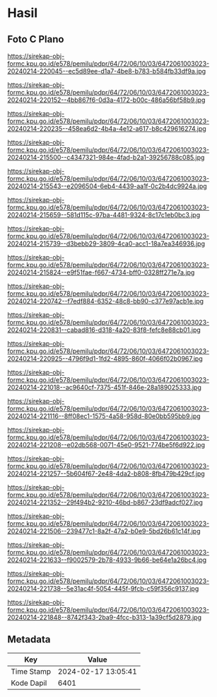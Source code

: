 # Hasil

## Foto C Plano

https://sirekap-obj-formc.kpu.go.id/e578/pemilu/pdpr/64/72/06/10/03/6472061003023-20240214-220045--ec5d89ee-d1a7-4be8-b783-b584fb33df9a.jpg

https://sirekap-obj-formc.kpu.go.id/e578/pemilu/pdpr/64/72/06/10/03/6472061003023-20240214-220152--4bb867f6-0d3a-4172-b00c-486a56bf58b9.jpg

https://sirekap-obj-formc.kpu.go.id/e578/pemilu/pdpr/64/72/06/10/03/6472061003023-20240214-220235--458ea6d2-4b4a-4e12-a617-b8c429616274.jpg

https://sirekap-obj-formc.kpu.go.id/e578/pemilu/pdpr/64/72/06/10/03/6472061003023-20240214-215500--c4347321-984e-4fad-b2a1-39256788c085.jpg

https://sirekap-obj-formc.kpu.go.id/e578/pemilu/pdpr/64/72/06/10/03/6472061003023-20240214-215543--e2096504-6eb4-4439-aa1f-0c2b4dc9924a.jpg

https://sirekap-obj-formc.kpu.go.id/e578/pemilu/pdpr/64/72/06/10/03/6472061003023-20240214-215659--581d115c-97ba-4481-9324-8c17c1eb0bc3.jpg

https://sirekap-obj-formc.kpu.go.id/e578/pemilu/pdpr/64/72/06/10/03/6472061003023-20240214-215739--d3bebb29-3809-4ca0-acc1-18a7ea346936.jpg

https://sirekap-obj-formc.kpu.go.id/e578/pemilu/pdpr/64/72/06/10/03/6472061003023-20240214-215824--e9f51fae-f667-4734-bff0-0328ff271e7a.jpg

https://sirekap-obj-formc.kpu.go.id/e578/pemilu/pdpr/64/72/06/10/03/6472061003023-20240214-220742--f7edf884-6352-48c8-bb90-c377e97acb1e.jpg

https://sirekap-obj-formc.kpu.go.id/e578/pemilu/pdpr/64/72/06/10/03/6472061003023-20240214-220831--cabad816-d318-4a20-83f8-fefc8e88cb01.jpg

https://sirekap-obj-formc.kpu.go.id/e578/pemilu/pdpr/64/72/06/10/03/6472061003023-20240214-220925--4796f9d1-1fd2-4895-860f-4066f02b0967.jpg

https://sirekap-obj-formc.kpu.go.id/e578/pemilu/pdpr/64/72/06/10/03/6472061003023-20240214-221018--ac9640cf-7375-451f-846e-28a189025333.jpg

https://sirekap-obj-formc.kpu.go.id/e578/pemilu/pdpr/64/72/06/10/03/6472061003023-20240214-221116--8ff08ec1-1575-4a58-958d-80e0bb595bb9.jpg

https://sirekap-obj-formc.kpu.go.id/e578/pemilu/pdpr/64/72/06/10/03/6472061003023-20240214-221208--e02db568-0071-45e0-9521-774be5f6d922.jpg

https://sirekap-obj-formc.kpu.go.id/e578/pemilu/pdpr/64/72/06/10/03/6472061003023-20240214-221257--5b604f67-2e48-4da2-b808-8fb479b429cf.jpg

https://sirekap-obj-formc.kpu.go.id/e578/pemilu/pdpr/64/72/06/10/03/6472061003023-20240214-221352--29f494b2-9210-46bd-b867-23df9adcf027.jpg

https://sirekap-obj-formc.kpu.go.id/e578/pemilu/pdpr/64/72/06/10/03/6472061003023-20240214-221506--239477c1-8a2f-47a2-b0e9-5bd26b61c14f.jpg

https://sirekap-obj-formc.kpu.go.id/e578/pemilu/pdpr/64/72/06/10/03/6472061003023-20240214-221633--f9002579-2b78-4933-9b66-be64e1a26bc4.jpg

https://sirekap-obj-formc.kpu.go.id/e578/pemilu/pdpr/64/72/06/10/03/6472061003023-20240214-221738--5e31ac4f-5054-445f-9fcb-c59f356c9137.jpg

https://sirekap-obj-formc.kpu.go.id/e578/pemilu/pdpr/64/72/06/10/03/6472061003023-20240214-221848--8742f343-2ba9-4fcc-b313-1a39cf5d2879.jpg


## Metadata

| Key        | Value               |
| ---------- | ------------------- |
| Time Stamp | 2024-02-17 13:05:41 |
| Kode Dapil | 6401                |



